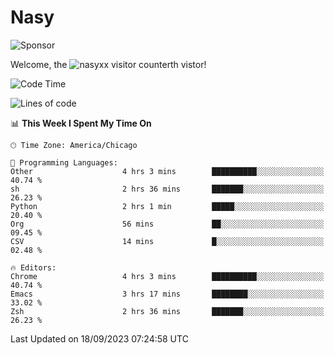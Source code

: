 # Nasy

<!--
<p align="center">
<img height="200" src="https://github-readme-stats.vercel.app/api?username=nasyxx&count_private=true&show_icons=true&theme=dracula&include_all_commits=true"/>
<img height="200" src="https://github-readme-stats.vercel.app/api/top-langs/?username=nasyxx&theme=dracula&hide=html,jupyter+notebook&count_private=true&show_icons=true"/>
</p>

  
----------------
-->

![Sponsor](https://img.shields.io/static/v1.svg?label=Sponsor&message=%E2%9D%A4&logo=GitHub&style=flat&color=pink)
 
Welcome, the ![nasyxx visitor counter](https://count.getloli.com/get/@nasyxx?theme=rule34)th vistor!
 
<!--START_SECTION:waka-->
![Code Time](http://img.shields.io/badge/Code%20Time-3%2C692%20hrs%2010%20mins-blue)

![Lines of code](https://img.shields.io/badge/From%20Hello%20World%20I%27ve%20Written-6.3%20million%20lines%20of%20code-blue)

📊 **This Week I Spent My Time On** 

```text
🕑︎ Time Zone: America/Chicago

💬 Programming Languages: 
Other                    4 hrs 3 mins        ██████████░░░░░░░░░░░░░░░   40.74 % 
sh                       2 hrs 36 mins       ███████░░░░░░░░░░░░░░░░░░   26.23 % 
Python                   2 hrs 1 min         █████░░░░░░░░░░░░░░░░░░░░   20.40 % 
Org                      56 mins             ██░░░░░░░░░░░░░░░░░░░░░░░   09.45 % 
CSV                      14 mins             █░░░░░░░░░░░░░░░░░░░░░░░░   02.48 % 

🔥 Editors: 
Chrome                   4 hrs 3 mins        ██████████░░░░░░░░░░░░░░░   40.74 % 
Emacs                    3 hrs 17 mins       ████████░░░░░░░░░░░░░░░░░   33.02 % 
Zsh                      2 hrs 36 mins       ███████░░░░░░░░░░░░░░░░░░   26.23 % 
```


 Last Updated on 18/09/2023 07:24:58 UTC
<!--END_SECTION:waka-->

<!-- ![visitors](https://visitor-badge.laobi.icu/badge?page_id=nasyxx.nasyxx) -->
